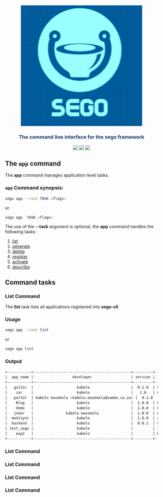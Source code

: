 


<p align="center"><img src="https://raw.githubusercontent.com/sambe-consulting/sego/master/sego/assets/logo.png?token=ASI6IMQLECOW25335IBSGZLAJFVMW" width="400"></p>

<p align="center"><h3 style="color: #193967; text-align: center">The command line interface for the sego framework </h3></p>

<p align="center">
<a href="https://github.com/sambe-consulting/sego-cli/actions/workflows/sego-cli-build.yml"><img src="https://github.com/sambe-consulting/sego-cli/actions/workflows/sego-cli-build.yml/badge.svg"></a>
<a href="https://houndci.com"><img src="https://img.shields.io/badge/Reviewed_by-Hound-8E64B0.svg"></a>
<a href="https://github.com/sambe-consulting/sego-cli/blob/master/LICENSE"><img src="https://img.shields.io/github/license/apache/zookeeper"></a>


</p>


## The `app` command 
The **app** command manages application level tasks. 
### `app` Command synopsis:
```bash
sego app --task TASK <flags>
```
or 
```bash
sego app  TASK <flags>
```
The use of the **--task** argument is optional, the **app** command handles the following tasks:
1. <a href="#app-list">list</a>
2.  <a href="#app-generate">generate</a>
3.  <a href="#app-delete">delete</a>
4.  <a href="#app-register">register</a>
5.  <a href="#app-activate">activate</a>
6.  <a href="#app-describe">describe</a>



## Command tasks 
<h3 id="app-list">List Command</h3>

The **list** task lists all applications registered into **sego-cli**

### Usage 

```bash
sego app --task list 
```
or 
```bash
sego app list 
```
### Output 

```bash
+-----------+---------------------------------------------+---------+--------------------------------------+---------------------+--------+
|  app_name |                  developer                  | version |        application_identifier        |      created_at     | active |
+-----------+---------------------------------------------+---------+--------------------------------------+---------------------+--------+
|   guitar  |                    kabelo                   |  0.1.0  | 95e75792-ea8a-42a5-a4ca-d658b63fd9ac | 2021-05-09 21:59:55 |   0    |
|    car    |                    kabelo                   |   1.0   | d2fd5dc1-fea2-4d35-b23a-7d029b572c42 | 2021-05-09 22:35:05 |   0    |
|   portal  | kabelo masemola <kabelo.masemola@sambe.co.za> |  0.1.0  | 7307c469-1398-4b34-a6f5-f40876150d0b | 2021-05-11 00:00:20 |   0    |
|    Blog   |                    kabelo                   |  1.0.0  | 8f713dd1-318f-4635-903f-fa88f6acdd24 | 2021-07-08 14:13:49 |   0    |
|    demo   |                    kabelo                   |  1.0.0  | 02f4e21d-1dff-494f-8d29-b9f8218a6760 | 2021-07-26 14:06:17 |   0    |
|   joker   |               kabelo masemola               |  1.0.0  | 8a32ab84-a1a4-46fb-833e-9e21bd33def1 | 2021-07-30 01:18:46 |   0    |
|  medisync |                    kabelo                   |  1.0.0  | ab272f35-409e-494e-b602-b5f79529d547 | 2021-08-01 01:24:42 |   0    |
|  backend  |                    kabelo                   |  0.0.1  | 98221f8e-8117-4320-8af5-9d627914aaec | 2021-08-21 22:24:04 |   1    |
| test_sego |                    kabelo                   |         | 3abc2126-3129-4ae0-acb8-a2140a703a54 | 2021-09-03 02:07:37 |   0    |
|    exp2   |                    kabelo                   |         | 0f99edc3-0125-47ac-a5a5-a724103bcbb7 | 2021-09-22 16:54:31 |   0    |
+-----------+---------------------------------------------+---------+--------------------------------------+---------------------+--------+
```





<h3 id="app-list">List Command</h3>
<h3 id="app-list">List Command</h3>
<h3 id="app-list">List Command</h3>
<h3 id="app-list">List Command</h3>

